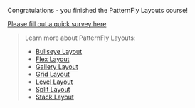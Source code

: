 Congratulations - you finished the PatternFly Layouts course!

[Please fill out a quick survey here](https://redhatdg.co1.qualtrics.com/jfe/form/SV_bIRZRHYJyGsKBSt?Module=htmlcss-module4)

> Learn more about PatternFly Layouts:
>- [Bullseye Layout](https://www.patternfly.org/v4/documentation/core/layouts/bullseye)
>- [Flex Layout](https://www.patternfly.org/v4/documentation/core/layouts/flex)
>- [Gallery Layout](https://www.patternfly.org/v4/documentation/core/layouts/gallery)
>- [Grid Layout](https://www.patternfly.org/v4/documentation/core/layouts/grid)
>- [Level Layout](https://www.patternfly.org/v4/documentation/core/layouts/level)
>- [Split Layout](https://www.patternfly.org/v4/documentation/core/layouts/split)
>- [Stack Layout](https://www.patternfly.org/v4/documentation/core/layouts/stack)
